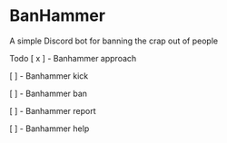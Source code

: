 # BanHammer
A simple Discord bot for banning the crap out of people

Todo
[ x ] - Banhammer approach

[ ] - Banhammer kick

[ ] - Banhammer ban

[ ] - Banhammer report

[ ] - Banhammer help
